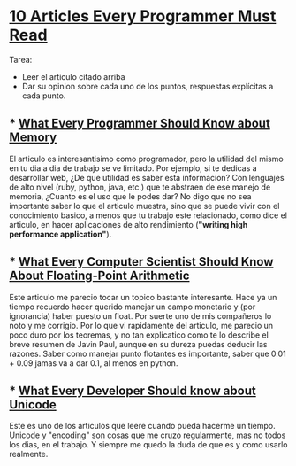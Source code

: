 # [10 Articles Every Programmer Must Read](http://www.javacodegeeks.com/2014/05/10-articles-every-programmer-must-read.html)


Tarea:
* Leer el articulo citado arriba
* Dar su opinion sobre cada uno de los puntos,  respuestas explícitas a cada punto.


## * [What Every Programmer Should Know about Memory](http://www.akkadia.org/drepper/cpumemory.pdf)

El articulo es interesantisimo como programador, pero la utilidad del mismo en tu dia a dia de trabajo
se ve limitado. Por ejemplo, si te dedicas a desarrollar web, ¿De que utilidad es saber esta informacion?
Con lenguajes de alto nivel (ruby, python, java, etc.) que te abstraen de ese manejo de memoria, ¿Cuanto es el uso que le podes dar?
No digo que no sea importante saber lo que el articulo muestra, sino que se puede vivir con el conocimiento basico, a menos que tu trabajo este relacionado, como dice el articulo, en hacer aplicaciones de alto rendimiento (__"writing high performance application"__).

## * [What Every Computer Scientist Should Know About Floating-Point Arithmetic](http://docs.oracle.com/cd/E19957-01/806-3568/ncg_goldberg.html)

Este articulo me parecio tocar un topico bastante interesante. Hace ya un tiempo recuerdo hacer querido manejar un campo monetario y (por ignorancia) haber puesto un float.
Por suerte uno de mis compañeros lo noto y me corrigio.
Por lo que vi rapidamente del articulo, me parecio un poco duro por los teoremas, y no tan explicatico como te lo describe el breve resumen de Javin Paul, aunque en su dureza puedas deducir las razones.
Saber como manejar punto flotantes es importante, saber que 0.01 + 0.09 jamas va a dar 0.1, al menos en python.

## * [What Every Developer Should know about Unicode](http://www.joelonsoftware.com/articles/Unicode.html)

Este es uno de los articulos que leere cuando pueda hacerme un tiempo. Unicode y "encoding" son cosas que me cruzo regularmente, mas no todos los dias, en el trabajo. Y siempre me quedo la duda de que es y como usarlo realmente.
